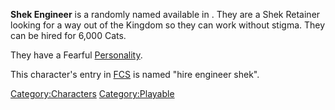 **Shek Engineer** is a randomly named [](Generic_Recruits.md) available in [](03%20-%20Projects%20&%20Wikis/Kenshi/Kenshi%20Wiki/Kenshi%20Wiki%20Template/Shek_Kingdom.md). They are a Shek Retainer looking for
a way out of the Kingdom so they can work without stigma. They can be
hired for 6,000 Cats.

They have a Fearful [Personality](Personality.md "wikilink").

This character's entry in [FCS](Forgotten_Construction_Set.md "wikilink")
is named "hire engineer shek".

[Category:Characters](Category:Characters "wikilink")
[Category:Playable](Category:Playable "wikilink")